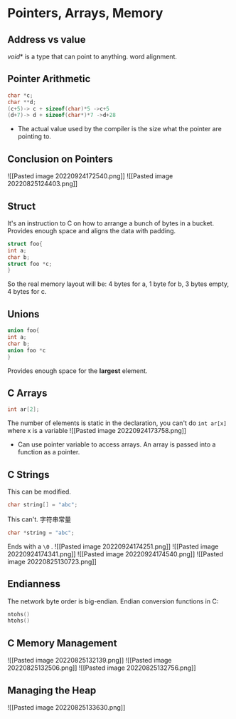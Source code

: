 # Pointers, Arrays, Memory
## Address vs value
$void *$ is a type that can point to anything.
word alignment.
## Pointer Arithmetic
```C
char *c;
char **d;
(c+5)-> c + sizeof(char)*5 ->c+5
(d+7)-> d + sizeof(char*)*7 ->d+28
```
* The actual value used by the compiler is the size what the pointer are pointing to.
## Conclusion on Pointers
![[Pasted image 20220924172540.png]]
![[Pasted image 20220825124403.png]]
## Struct
It's an instruction to C on how to arrange a bunch of bytes in a bucket.
Provides enough space and aligns the data with padding.
```C
struct foo{
int a;
char b;
struct foo *c;
}
```
So the real memory layout will be:
4 bytes for a,
1 byte for b,
3 bytes empty,
4 bytes for c.
## Unions
```C
union foo{
int a;
char b;
union foo *c
}
```
Provides enough space for the **largest** element.
## C Arrays 
```C
int ar[2];
```
The number of elements is static in the declaration, you can't do `int ar[x]` where x  is a variable
![[Pasted image 20220924173758.png]]
* Can use pointer variable to access arrays.
An array is passed into a function as a pointer.
## C Strings 
This can be modified.
```C
char string[] = "abc";
```
This can't. 字符串常量
```C
char *string = "abc";
```
Ends with a `\0` .
![[Pasted image 20220924174251.png]]
![[Pasted image 20220924174341.png]]
![[Pasted image 20220924174540.png]]
![[Pasted image 20220825130723.png]]
## Endianness
The network byte order is big-endian.
Endian conversion functions in C:
```C
ntohs()
htohs()
```
## C Memory Management
![[Pasted image 20220825132139.png]]
![[Pasted image 20220825132506.png]]
![[Pasted image 20220825132756.png]]
## Managing the Heap
![[Pasted image 20220825133630.png]]